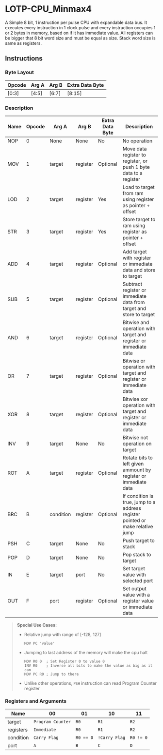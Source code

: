 # LOTP-CPU_Minmax4
A Simple 8 bit, 1 instruction per pulse CPU with expandable data bus. It executes every instruction in 1 clock pulse and every instruction occupies 1 or 2 bytes in memory, based on if it has immediate value. All registers can be bigger that 8 bit word size and must be equal as size. Stack word size is same as registers. 

## Instructions

### Byte Layout
| Opcode | Arg A | Arg B | Extra Data Byte |
|--------|-----------|--|------------|
|  [0:3]      | [4:5]     | [6:7] | [8:15]  |

### Description
| Name | Opcode | Arg A | Arg B | Extra Data Byte | Description |
|------|---|-----------|-------------|------------|-------------|
| NOP  | 0 | None      | None        | No         | No operation |
| MOV  | 1 | target    | register    | Optional   | Move data register to register, or push 1 byte data to a register |
| LOD  | 2 | target    | register    | Yes        | Load to target from ram using register as pointer + offset |
| STR  | 3 | target    | register    | Yes        | Store target to ram using register as pointer + offset |
| ADD  | 4 | target    | register    | Optional   | Add target with register or immediate data and store to target |
| SUB  | 5 | target    | register    | Optional   | Subtract register or immediate data from target and store to target |
| AND  | 6 | target    | register    | Optional   | Bitwise and operation with target and register or immediate data |
| OR   | 7 | target    | register    | Optional   | Bitwise or operation with target and register or immediate data |
| XOR  | 8 | target    | register    | Optional   | Bitwise xor operation with target and register or immediate data |
| INV  | 9 | target    | None        | No         | Bitwise not operation on target |
| ROT  | A | target    | register    | Optional   | Rotate bits to left given ammount by register or immediate data |
| BRC  | B | condition | register    | Optional   | If condition is true, jump to a address register pointed or make relative jump |
| PSH  | C | target    | None        | No         | Push target to stack   |
| POP  | D | target    | None        | No         | Pop stack to target   |
| IN   | E | target    | port        | No         | Set target value with selected port |
| OUT  | F | port      | register    | Optional   | Set output value with a register value or immediate data |

> **Special Use Cases:**
> - Relative jump with range of [-128, 127] 
>   ```
>   MOV PC 'value'
>   ```
> - Jumping to last address of the memory will make the cpu halt
>   ``` 
>   MOV R0 0  ; Set Register 0 to value 0
>   INV R0    ; Inverse all bits to make the value as big as it can 
>   MOV PC R0 ; Jump to there
>   ```
> - Unlike other operations, `PSH` instruction can read Program Counter register


### Registers and Arguments

| Name | 00 | 01 | 10 | 11 |
|------|---|---|---|---|
| target | `Program Counter` | `R0` | `R1` | `R2` |
| registers | `Immediate` | `R0` | `R1` | `R2` |
| condition | `Carry Flag` | `R0 == 0` | `!Carry Flag` | `R0 != 0` |
| port | `A` | `B` | `C` | `D` |